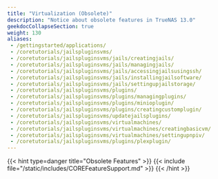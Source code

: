 ```yaml
---
title: "Virtualization (Obsolete)"
description: "Notice about obsolete features in TrueNAS 13.0"
geekdocCollapseSection: true
weight: 130
aliases:
 - /gettingstarted/applications/
 - /coretutorials/jailspluginsvms/
 - /coretutorials/jailspluginsvms/jails/creatingjails/
 - /coretutorials/jailspluginsvms/jails/managingjails/
 - /coretutorials/jailspluginsvms/jails/accessingjailsusingssh/
 - /coretutorials/jailspluginsvms/jails/installingjailsoftware/
 - /coretutorials/jailspluginsvms/jails/settingupjailstorage/
 - /coretutorials/jailspluginsvms/plugins/
 - /coretutorials/jailspluginsvms/plugins/managingplugins/
 - /coretutorials/jailspluginsvms/plugins/minioplugin/
 - /coretutorials/jailspluginsvms/plugins/creatingcustomplugin/
 - /coretutorials/jailspluginsvms/updatejailsplugins/
 - /coretutorials/jailspluginsvms/virtualmachines/
 - /coretutorials/jailspluginsvms/virtualmachines/creatingbasicvm/
 - /coretutorials/jailspluginsvms/virtualmachines/settingupnpiv/
 - /coretutorials/jailspluginsvms/plugins/plexplugin/
---
```


{{< hint type=danger title="Obsolete Features" >}}
{{< include file="/static/includes/COREFeatureSupport.md" >}}
{{< /hint >}}
